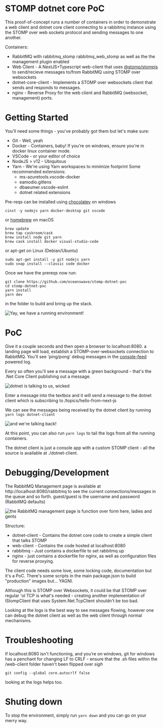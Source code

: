 # STOMP dotnet core PoC

This proof-of-concept runs a number of containers in order to demonstrate a web client and dotnet core client connecting to a rabbitmq instance using the STOMP over web sockets protocol and sending messages to one another.

Containers:

- RabbitMQ with rabbitmq_stomp rabbitmq_web_stomp as well as the the management plugin enabled 
- Web Client - A NextJS+Typescript web-client that uses [@stomp/stompjs](https://github.com/stomp-js/stompjs) to send/recieve messages to/from RabbitMQ using STOMP over websockets
- dotnet-core-client - Implements a STOMP over websockets client that sends and responds to messages.
- nginx - Reverse Proxy for the web client and RabbitMQ (websocket, management) ports.

# Getting Started

You'll need some things - you've probably got them but let's make sure:

 - Git - Well, yeah
 - Docker - Containers, baby! If you're on windows, ensure you're in docker linux container mode.
 - VSCode - or your editor of choice
 - NodeJS > v12 - Ubiquitous
 - Yarn - We're using Yarn workspaces to minimize footprint
    Some recommended extensions:
    - ms-azuretools.vscode-docker
    - eamodio.gitlens
    - dbaeumer.vscode-eslint
    - dotnet related extensions

Pre-reqs can be installed using [chocolatey](https://www.chocolatey.org/) on windows
```
cinst -y nodejs yarn docker-desktop git vscode
```

or [homebrew](https://brew.sh/) on macOS
```
brew update
brew tap caskroom/cask
brew install node git yarn
brew cask install docker visual-studio-code
```

or apt-get on Linux (Debian/Ubuntu)
```
sudo apt-get install -y git nodejs yarn
sudo snap install --classic code docker
```


Once we have the prereqs now run:

```
git clone https://github.com/oceanswave/stomp-dotnet-poc
cd stomp-dotnet-poc
yarn install
yarn dev
```

in the folder to build and bring up the stack.

![Yay, we have a running environment!](https://github.com/Oceanswave/stomp-dotnet-poc/blob/master/images/readme-1.png?raw=true)

# PoC

Give it a couple seconds and then open a browser to localhost:8080. a landing page will load, establish a STOMP-over-websockets connection to RabbitMQ. You'll see 'ping/pong' debug messages in the [console-feed](https://github.com/samdenty/console-feed) powered log.

Every so often you'll see a message with a green background - that's the .Net Core Client publishing out a message.

![dotnet is talking to us, wicked](https://github.com/Oceanswave/stomp-dotnet-poc/blob/master/images/readme-2.png?raw=true)

Enter a message into the textbox and it will send a message to the dotnet client which is subscribing to /topics/hello-from-next-js

We can see the messages being received by the dotnet client by running ```yarn logs dotnet-client```

![and we're talking back!](https://github.com/Oceanswave/stomp-dotnet-poc/blob/master/images/readme-3.png?raw=true)

At this point, you can also run ```yarn logs``` to tail the logs from all the running containers.

The dotnet client is just a console app with a custom STOMP client - all the source is available at ./dotnet-client.

# Debugging/Development

The RabbitMQ Management page is available at http://localhost:8080/rabbitmq to see the current connections/messages in the queue and so forth.
guest/guest is the username and password (RabbitMQ defaults)

![the RabbitMQ management page is function over form here, ladies and gents](https://github.com/Oceanswave/stomp-dotnet-poc/blob/master/images/readme-4.png?raw=true)

Structure:
 - dotnet-client - Contains the dotnet core code to create a simple client that talks STOMP 
 - web-client - Contains the code hosted at localhost:8080
 - rabbitmq - Just contains a dockerfile to set rabbitmq up
 - nginx - just contains a dockerfile for nginx, as well as configuration files for reverse proxying.

The client code needs some love, some locking code, documentation but it's a PoC. There's some scripts in the main package.json to build "production" images but... YAGNI.

Although this is STOMP over Websockets, it could be that STOMP over regular 'ol TCP is what's needed - creating another implementation of IStompClient that uses System.Net.TcpClient shouldn't be too bad.

Looking at the logs is the best way to see messages flowing, however one can debug the dotnet client as well as the web client through normal mechanisms.

# Troubleshooting

If localhost:8080 isn't functioning, and you're on windows, git for windows has a penchant for changing LF to CRLF - ensure that the .sh files within the /web-client folder haven't been flipped over *sigh*

```
git config --global core.autocrlf false
```

looking at the logs helps too.

# Shuting down

To stop the environment, simply run ```yarn down``` and you can go on your merry way.
